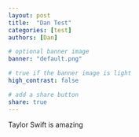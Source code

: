 ```yaml
---
layout: post
title:  "Dan Test"
categories: [test]
authors: [Dan]

# optional banner image
banner: "default.png"

# true if the banner image is light
high_contrast: false

# add a share button
share: true
---
```

Taylor Swift is amazing

